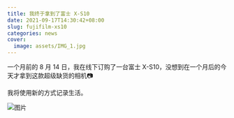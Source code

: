 ```yaml
---
title: 我终于拿到了富士 X-S10
date: 2021-09-17T14:30:42+08:00
slug: fujifilm-xs10
categories: news
cover: 
  image: assets/IMG_1.jpg
---
```


一个月前的 8 月 14 日，我在线下订购了一台富士 X-S10，没想到在一个月后的今天才拿到这款超级缺货的相机📷

我将使用新的方式记录生活。

![图片](assets/IMG_2.jpg)